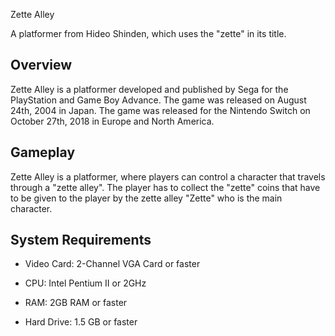 Zette Alley

A platformer from Hideo Shinden, which uses the "zette" in its title.

## Overview

Zette Alley is a platformer developed and published by Sega for the PlayStation and Game Boy Advance. The game was released on August 24th, 2004 in Japan. The game was released for the Nintendo Switch on October 27th, 2018 in Europe and North America.

## Gameplay

Zette Alley is a platformer, where players can control a character that travels through a "zette alley". The player has to collect the "zette" coins that have to be given to the player by the zette alley "Zette" who is the main character.

## System Requirements

*   Video Card: 2-Channel VGA Card or faster

*   CPU: Intel Pentium II or 2GHz
*   RAM: 2GB RAM or faster
*   Hard Drive: 1.5 GB or faster
